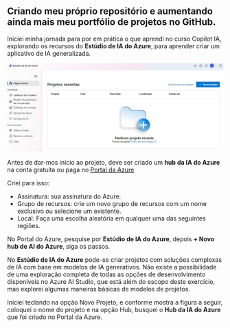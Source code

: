 ## Criando meu próprio repositório e aumentando ainda mais meu portfólio de projetos no GitHub.

Iniciei minha jornada para por em prática o que aprendi no curso Copilot IA, explorando os recursos do **Estúdio de IA do Azure**, para aprender criar um aplicativo de IA generalizada.

![tela01a](inputs/tela01a.jpg)

Antes de dar-mos início ao projeto, deve ser criado um **hub da IA do Azure** na conta gratuíta ou paga no [Portal da Azure](https://portal.azure.com)

Criei para isso:
- Assinatura: sua assinatura do Azure.
- Grupo de recursos: crie um novo grupo de recursos com um nome exclusivo ou selecione um existente.
- Local: Faça uma escolha aleatória em qualquer uma das seguintes regiões.

No Portal do Azure, pesquise por **Estúdio de IA do Azure**, depois **+ Novo hub de AI do Azure**, siga os passos.

No **Estúdio de IA do Azure** pode-se criar projetos com soluções complexas de IA com base em modelos de IA generativos. Não existe a possibilidade de uma exploração completa de todas as opções de desenvolvimento disponíveis no Azure AI Studio, que está além do escopo deste exercício, mas explorei algumas maneiras básicas de modelos de projetos.

Iniciei teclando na opção Novo Projeto, e conforme mostra a figura a seguir, coloquei o nome do projeto e na opção Hub, busquei o **Hub da IA do Azure** que foi criado no Portal da Azure.






